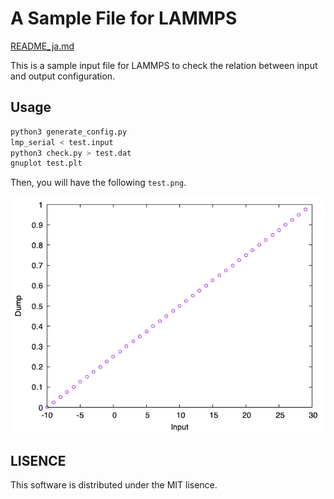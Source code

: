 # A Sample File for LAMMPS

[README_ja.md](README_ja.md)

This is a sample input file for LAMMPS to check the relation between input and output configuration.

## Usage

```sh
python3 generate_config.py
lmp_serial < test.input
python3 check.py > test.dat
gnuplot test.plt
```

Then, you will have the following `test.png`.

![test.png](fig/test.png)

## LISENCE

This software is distributed under the MIT lisence.
